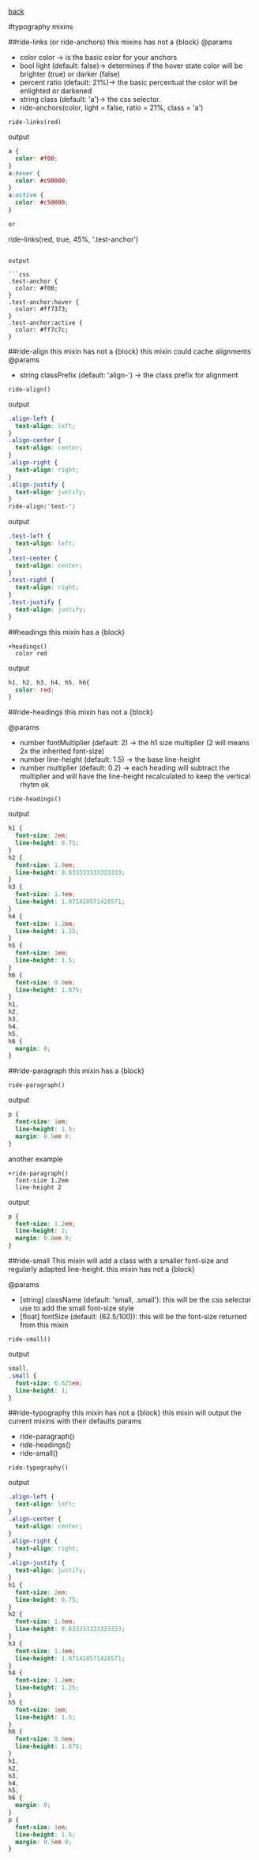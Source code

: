 [back](https://github.com/octod/ride-css/)

#typography mixins

##ride-links (or ride-anchors)
this mixins has not a {block}
@params
- color color -> is the basic color for your anchors
- bool light (default: false)-> determines if the hover state color will be brighter (true) or darker (false)
- percent ratio (default: 21%)-> the basic percentual the color will be enlighted or darkened
- string class (default: 'a')-> the css selector. 
- ride-anchors(color, light = false, ratio = 21%, class = 'a')

```
ride-links(red)
```

output

```css
a {
  color: #f00;
}
a:hover {
  color: #c90000;
}
a:active {
  color: #c50000;
}

or

```
ride-links(red, true, 45%, '.test-anchor')
```

output

```css
.test-anchor {
  color: #f00;
}
.test-anchor:hover {
  color: #ff7373;
}
.test-anchor:active {
  color: #ff7c7c;
}
```

##ride-align
this mixin has not a {block}
this mixin could cache alignments
@params
- string classPrefix (default: 'align-') -> the class prefix for alignment

```
ride-align()
```

output

```css
.align-left {
  text-align: left;
}
.align-center {
  text-align: center;
}
.align-right {
  text-align: right;
}
.align-justify {
  text-align: justify;
}
ride-align('test-')
```

output

```css
.test-left {
  text-align: left;
}
.test-center {
  text-align: center;
}
.test-right {
  text-align: right;
}
.test-justify {
  text-align: justify;
}

```

##headings
this mixin has a {block}

```
+headings()
  color red
```

output

```css
h1, h2, h3, h4, h5, h6{
  color: red;
}
```

##ride-headings
this mixin has not a {block}

@params
- number fontMultiplier (default: 2) -> the h1 size multiplier (2 will means 2x the inherited font-size)
- number line-height (default: 1.5) -> the base line-height
- number multiplier (default: 0.2) -> each heading will subtract the multiplier and will have the line-height recalculated to keep the vertical rhytm ok
```
ride-headings()
```

output

```css
h1 {
  font-size: 2em;
  line-height: 0.75;
}
h2 {
  font-size: 1.8em;
  line-height: 0.833333333333333;
}
h3 {
  font-size: 1.4em;
  line-height: 1.071428571428571;
}
h4 {
  font-size: 1.2em;
  line-height: 1.25;
}
h5 {
  font-size: 1em;
  line-height: 1.5;
}
h6 {
  font-size: 0.8em;
  line-height: 1.875;
}
h1,
h2,
h3,
h4,
h5,
h6 {
  margin: 0;
}
```

##ride-paragraph
this mixin has a {block}

```
ride-paragraph()
```

output

```css
p {
  font-size: 1em;
  line-height: 1.5;
  margin: 0.5em 0;
}
```

another example

```
+ride-paragraph()
  font-size 1.2em
  line-height 2
```

output

```css
p {
  font-size: 1.2em;
  line-height: 2;
  margin: 0.8em 0;
}
```

##ride-small
This mixin will add a class with a smaller font-size and regularly adapted line-height.
this mixin has not a {block}

@params
- [string] className (default: 'small, .small'): this will be the css selector use to add the small font-size style
- [float] fontSize (default: (62.5/100)): this will be the font-size returned from this mixin

``` 
ride-small()
``` 

output

```css 
small,
.small {
  font-size: 0.625em;
  line-height: 1;
}
``` 
##ride-typography
this mixin has not a {block}
this mixin will output the current mixins with their defaults params

* ride-paragraph()
* ride-headings()
* ride-small()

```
ride-typography()
```

output

```css
.align-left {
  text-align: left;
}
.align-center {
  text-align: center;
}
.align-right {
  text-align: right;
}
.align-justify {
  text-align: justify;
}
h1 {
  font-size: 2em;
  line-height: 0.75;
}
h2 {
  font-size: 1.8em;
  line-height: 0.833333333333333;
}
h3 {
  font-size: 1.4em;
  line-height: 1.071428571428571;
}
h4 {
  font-size: 1.2em;
  line-height: 1.25;
}
h5 {
  font-size: 1em;
  line-height: 1.5;
}
h6 {
  font-size: 0.8em;
  line-height: 1.875;
}
h1,
h2,
h3,
h4,
h5,
h6 {
  margin: 0;
}
p {
  font-size: 1em;
  line-height: 1.5;
  margin: 0.5em 0;
}
```